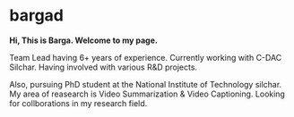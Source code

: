 # bargad
**Hi, This is Barga. Welcome to my page.**

Team Lead having 6+ years of experience. Currently working with C-DAC Silchar. Having involved with various R&D projects. 

Also, pursuing PhD student at the National Institute of Technology silchar. My area of reasearch is Video Summarization & Video Captioning. Looking for collborations in my research field.



